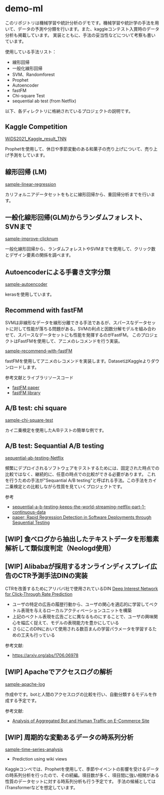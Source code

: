 # demo-ml

このリポジトリは機械学習や統計分析のデモです。機械学習や統計学の手法を用いて、データの予測や分類を行います。また、kaggleコンテスト入賞時のデータ分析も掲載しています。
実装とともに、手法の妥当性などについて考察も書いています。

使用している手法リスト：
- 線形回帰
- 一般化線形回帰
- SVM、Randomforest
- Prophet
- Autoencoder
- fastFM
- Chi-square Test
- sequential ab test (from Netflix)


以下、各ディレクトリに格納されているプロジェクトの説明です。

## Kaggle Competition

[WiDS2021_Kaggle_result_TNN](https://github.com/kokeshiM0chi/demo-datascience/tree/main/WiDS2021_Kaggle_result_TNN)

Prophetを使用して、休日や季節変動のある和菓子の売り上げについて、売り上げ予測をしています。

## 線形回帰 (LM)

[sample-linear-regression](https://github.com/kokeshiM0chi/demo-datascience/tree/main/sample-linear-regression)

カリフォルニアデータセットをもとに線形回帰から、重回帰分析までを行います。

## 一般化線形回帰(GLM)からランダムフォレスト、SVNまで

[sample-improve-clicknum](https://github.com/kokeshiM0chi/demo-datascience/tree/main/sample-improve-clicknum)

一般化線形回帰から、ランダムフォレストやSVMまでを使用して、クリック数とデザイン要素の関係を調べます。

## Autoencoderによる手書き文字分類

[sample-autoencoder](https://github.com/kokeshiM0chi/demo-ml/tree/main/sample-autoencoder)

kerasを使用しています。

## Recommend with fastFM

SVMは非線形なデータを線形分離できる手法であるが、スパースなデータセットに対して性能が落ちる問題がある。SVMの利点と因数分解モデルを組み合わせて、スパースなデータセットにも性能を発揮するのがFastFM。
このプロジェクトはFastFMを使用して、アニメのレコメンドを行う実装。

[sample-recommend-with-fastFM](https://github.com/Kynea0b/demo-ml/tree/main/sample-recommend-with-fastFM)

fastFMを使用してアニメのレコメンドを実装します。DatasetはKaggleよりダウンロードします。


参考文献とライブラリソースコード
- [fastFM paper](https://www.ismll.uni-hildesheim.de/pub/pdfs/Rendle2010FM.pdf)
- [fastFM library](https://github.com/ibayer/fastFM)

## A/B test: chi square

[sample-chi-square-test](https://github.com/Kynea0b/demo-ml/tree/main/sample-chi-square-test)

カイ二乗検定を使用したA/Bテストの簡単な例です。

## A/B test: Sequantial A/B testing

[sequential-ab-testing-Netflix](https://github.com/Kynea0b/demo-ml/tree/main/sequential-ab-testing-Netflix)

頻繁にデプロイされるソフトウェアをテストするためには、固定された時点での比較ではなく、継続的に、任意の時点での比較ができる必要があります。
これを行うための手法が"Sequantial A/B testing"と呼ばれる手法。この手法をカイ二乗検定との比較しながら性質を見ていくプロジェクトです。

参考
- [sequential-a-b-testing-keeps-the-world-streaming-netflix-part-1-continuous-data](https://netflixtechblog.com/sequential-a-b-testing-keeps-the-world-streaming-netflix-part-1-continuous-data-cba6c7ed49df)
- [paper; Rapid Regression Detection in Software Deployments through
Sequential Testing](https://arxiv.org/pdf/2205.14762)




## [WIP] 食べログから抽出したテキストデータを形態素解析して類似度判定（Neologd使用）


## [WIP] Alibabaが採用するオンラインディスプレイ広告のCTR予測手法DINの実装

CTRを改善するためにアリババ社で使用されているDIN
[Deep Interest Network for Click-Through Rate Prediction](https://arxiv.org/abs/1706.06978)
- ユーザの特定の広告の履歴行動から、ユーザの関心を適応的に学習してベクトル表現を与えるローカルアクティベーションユニットを構築
- 上記のベクトル表現を広告ごとに異なるものにすることで、ユーザの興味関心を幅広く捉えて、モデルの表現能力を豊かにしている
- さらにこのDINにおいて使用される数百まんの学習パラメータを学習するための工夫も行っている
  
参考文献:
- https://arxiv.org/abs/1706.06978

## [WIP] Apacheでアクセスログの解析

[sample-apache-log](https://github.com/kokeshiM0chi/demo-datascience/tree/main/sample-apache-log)

作成中です。botと人間のアクセスログの比較を行い、自動分類するモデルを作成する予定です。

参考文献:
- [Analysis of Aggregated Bot and Human Traffic on E-Commerce Site](https://annals-csis.org/proceedings/2014/pliks/346.pdf)

## [WIP] 周期的な変動あるデータの時系列分析

[sample-time-series-analysis](https://github.com/kokeshiM0chi/demo-datascience/tree/main/sample-time-series-analysis)

- Prediction using wiki views

Kaggleコンペでは、Prophetを使用して、季節やイベントの影響を受けるデータの時系列分析を行ったので、その続編。項目数が多く、項目間に強い相関がある性質のデータセットに対する時系列分析も行う予定です。
手法の候補としてはiTransformerなどを想定しています。




